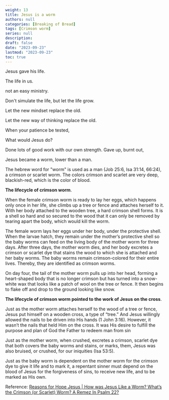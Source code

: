 ```yaml
---
weight: 13
title: Jesus is a worm
authors: null
categories: [Breaking of Bread]
tags: [Crimson worm]
series: null
description: 
draft: false
date: "2023-09-23"
lastmod: "2023-09-23"
toc: true
---
```


Jesus gave his life.

The life in us.

not an easy ministry.

Don't simulate the life, but let the life grow.

Let the new mindset replace the old.

Let the new way of thinking replace the old.

When your patience be tested, 

What would Jesus do?

Done lots of good work with our own strength. Gave up, burnt out, 
<!--more-->

Jesus became a worm, lower than a man.

The hebrew word for "worm" is used as a man (Job 25:6, Isa 31:14, 66:24), a crimson or scarlet worm. The colors crimson and scarlet are very deep, blackish-red, which is the color of blood.

<b>The lifecycle of crimson worm</b>.

When the female crimson worm is ready to lay her eggs, which happens only once in her life, she climbs up a tree or fence and attaches herself to it. With her body attached to the wooden tree, a hard crimson shell forms. It is a shell so hard and so secured to the wood that it can only be removed by tearing apart the body, which would kill the worm.

The female worm lays her eggs under her body, under the protective shell. When the larvae hatch, they remain under the mother’s protective shell so the baby worms can feed on the living body of the mother worm for three days. After three days, the mother worm dies, and her body excretes a crimson or scarlet dye that stains the wood to which she is attached and her baby worms. The baby worms remain crimson-colored for their entire lives. Thereby, they are identified as crimson worms.

On day four, the tail of the mother worm pulls up into her head, forming a heart-shaped body that is no longer crimson but has turned into a snow-white wax that looks like a patch of wool on the tree or fence. It then begins to flake off and drop to the ground looking like snow.

<b>The lifecycle of crimson worm pointed to the work of Jesus on the cross</b>.

Just as the mother worm attaches herself to the wood of a tree or fence, Jesus put himself on a wooden cross, a type of “tree.” And Jesus willingly allowed the nails to be driven into His hands (1 John 3:16). However, it wasn’t the nails that held Him on the cross. It was His desire to fulfill the purpose and plan of God the Father to redeem man from sin 

Just as the mother worm, when crushed, excretes a crimson, scarlet dye that both covers the baby worms and stains, or marks, them, Jesus was also bruised, or crushed, for our iniquities (Isa 53:5). 

Just as the baby worm is dependent on the mother worm for the crimson dye to give it life and to mark it, a repentant sinner must depend on the blood of Jesus for the forgiveness of sins, to receive new life, and to be marked as His own.

Reference: <a href = "https://reasonsforhopejesus.com/psalm-22-crimson-scarlet-worm/" target="_blank" rel="noopener noreferrer">Reasons for Hope Jesus | How was Jesus Like a Worm? What’s the Crimson (or Scarlet) Worm? A Remez In Psalm 22?</a>